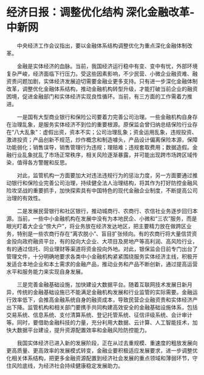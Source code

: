 # 经济日报：调整优化结构 深化金融改革-中新网

　　中央经济工作会议指出，要以金融体系结构调整优化为重点深化金融体制改革。

　　金融是实体经济的血脉。当前，我国经济运行稳中有变、变中有忧，外部环境复杂严峻，经济面临下行压力。受这些因素影响，不少民营、小微企业融资难、融资贵问题加剧，实体经济发展迫切需要金融业更多支持。只有进一步深化金融体制改革，调整优化金融体系结构，推动金融机构转型升级，才能打破当前企业的融资困境，促进金融部门和实体经济实现良性循环。当前，有三方面的工作需着力推进。

　　一是国有大型商业银行和保险公司要着力完善公司治理。一些金融机构自身存在治理乱象，是服务实体经济不到位的重要根源。原保监会曾归纳总结保险行业存在“八大乱象”：虚假出资，资本不实；公司治理乱象；资金运用乱象，违规投资、激进投资；产品创新不规范，炒作概念和制造噱头，产品设计偏离保险本源，保障功能弱化；销售误导，销售管理行为违规；理赔难；违规套取费用；数据造假。金融行业乱象扰乱了市场正常秩序，相关风险逐渐暴露，并可能出现跨市场跨区域传染，值得各方警醒和反思。

　　对此，监管机构一方面要加大对违法违规行为的惩治力度，另一方面要通过推动银行和保险业完善公司治理，持续健全法人治理结构，将其作为打好防控金融风险攻坚战的重要抓手，加快探索具有中国特色的现代金融企业制度，不断提高公司治理的有效性。

　　二是发展民营银行和社区银行，推动城商行、农商行、农信社业务逐步回归本源。当前，一些中小金融机构在发展中没有为本地民企、小微和“三农”服务，而是眼光盯着大企业“傍大户”，将业务放在经济发达地区，把主要精力放在做跨区业务，特别是一些农商行存在“离农脱小”、盲目扩张倾向。有的农商行将大量信贷资金投向政府融资平台，有的投向大企业、大项目及房地产等高利润、高风险行业，有的通过信托、同业理财等渠道将资金投向外地。对此，银保监会日前专门出台了管理文件，十分明确地要求各类中小金融机构紧紧围绕服务实体经济主线，积极开发适合本地企业和本土需求的金融产品，推动业务和产品不断创新，通过提高运营水平和服务能力来实现自身发展。

　　三是完善金融基础设施，加快建设大数据平台。随着互联网技术发展日新月异，传统的金融基础设施已不能满足金融机构发展和行业监管的实际需要。金融运行效率低下，会推高金融系统自身的融资成本，导致民营企业融资贵和实体经济产出下降。监管机构和相关部门要携手共同构建高效安全的金融基础设施体系，包括交易系统、信息系统、支付清算系统、登记托管系统、征信评级系统、会计审计等。同时，要借助金融科技的力量，充分利用大数据、云计算、人工智能技术，加快大数据平台建设，提升资源配置效率和金融风险防控能力。

　　我国实体经济已进入新的发展阶段，正在从过去重规模、重速度的粗放发展向更高质量、更高效率的发展模式转变，金融业要积极适应发展要求，进一步调整优化相关体系结构，把更多金融资源配置到经济社会发展的重点领域和薄弱环节，守住风险底线，为经济社会持续健康稳定发展助力。

